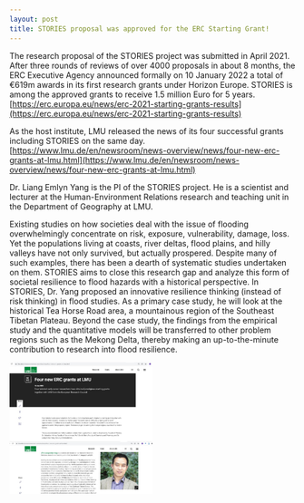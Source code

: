 ```yaml
---
layout: post
title: STORIES proposal was approved for the ERC Starting Grant!
---
```


The research proposal of the STORIES project was submitted in April 2021. After three rounds of reviews of over 4000 proposals in about 8 months, the ERC Executive Agency announced formally on 10 January 2022 a total of €619m awards in its first research grants under Horizon Europe. STORIES is among the approved grants to receive 1.5 million Euro for 5 years. [https://erc.europa.eu/news/erc-2021-starting-grants-results](https://erc.europa.eu/news/erc-2021-starting-grants-results)

As the host institute, LMU released the news of its four successful grants including STORIES on the same day.
[https://www.lmu.de/en/newsroom/news-overview/news/four-new-erc-grants-at-lmu.html](https://www.lmu.de/en/newsroom/news-overview/news/four-new-erc-grants-at-lmu.html)

Dr. Liang Emlyn Yang is the PI of the STORIES project. He is a scientist and lecturer at the Human-Environment Relations research and teaching unit in the Department of Geography at LMU.

Existing studies on how societies deal with the issue of flooding overwhelmingly concentrate on risk, exposure, vulnerability, damage, loss. Yet the populations living at coasts, river deltas, flood plains, and hilly valleys have not only survived, but actually prospered. Despite many of such examples, there has been a dearth of systematic studies undertaken on them. STORIES aims to close this research gap and analyze this form of societal resilience to flood hazards with a historical perspective. In STORIES, Dr. Yang proposed an innovative resilience thinking (instead of risk thinking) in flood studies. As a primary case study, he will look at the historical Tea Horse Road area, a mountainous region of the Southeast Tibetan Plateau. Beyond the case study, the findings from the empirical study and the quantitative models will be transferred to other problem regions such as the Mekong Delta, thereby making an up-to-the-minute contribution to research into flood resilience.

<img src="/assets/images/content/01_10.jpg" style="width: 50%;">
